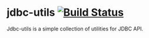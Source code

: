 jdbc-utils
[![Build Status](https://predatorray.ci.cloudbees.com/buildStatus/icon?job=jdbc-utils)](https://predatorray.ci.cloudbees.com/job/jdbc-utils/)
==========

Jdbc-utils is a simple collection of utilities for JDBC API.
